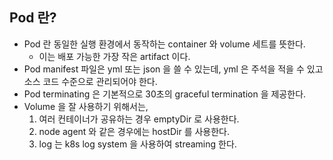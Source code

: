 ## Pod 란?
- Pod 란 동일한 실행 환경에서 동작하는 container 와 volume 세트를 뜻한다.
  - 이는 배포 가능한 가장 작은 artifact 이다.
- Pod manifest 파일은 yml 또는 json 을 쓸 수 있는데, yml 은 주석을 적을 수 있고 소스 코드 수준으로 관리되어야 한다.
- Pod terminating 은 기본적으로 30초의 graceful termination 을 제공한다.
- Volume 을 잘 사용하기 위해서는,
  1. 여러 컨테이너가 공유하는 경우 emptyDir 로 사용한다.
  2. node agent 와 같은 경우에는 hostDir 를 사용한다.
  3. log 는 k8s log system 을 사용하여 streaming 한다.
 
